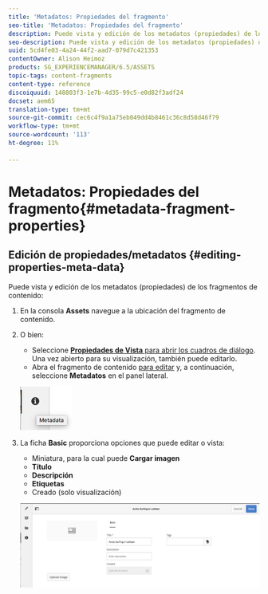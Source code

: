 ```yaml
---
title: 'Metadatos: Propiedades del fragmento'
seo-title: 'Metadatos: Propiedades del fragmento'
description: Puede vista y edición de los metadatos (propiedades) de los fragmentos de contenido.
seo-description: Puede vista y edición de los metadatos (propiedades) de los fragmentos de contenido.
uuid: 5cd4fe03-4a24-44f2-aad7-079d7c421353
contentOwner: Alison Heimoz
products: SG_EXPERIENCEMANAGER/6.5/ASSETS
topic-tags: content-fragments
content-type: reference
discoiquuid: 148803f3-1e7b-4d35-99c5-e0d82f3adf24
docset: aem65
translation-type: tm+mt
source-git-commit: cec6c4f9a1a75eb049dd4b8461c36c8d58d46f79
workflow-type: tm+mt
source-wordcount: '113'
ht-degree: 11%

---
```



# Metadatos: Propiedades del fragmento{#metadata-fragment-properties}

## Edición de propiedades/metadatos {#editing-properties-meta-data}

Puede vista y edición de los metadatos (propiedades) de los fragmentos de contenido:

1. En la consola **Assets** navegue a la ubicación del fragmento de contenido.
1. O bien:

   * Seleccione [**Propiedades de Vista** para abrir los cuadros de diálogo](/help/assets/manage-assets.md#editing-properties). Una vez abierto para su visualización, también puede editarlo.
   * Abra el fragmento de contenido [para editar](/help/assets/content-fragments/content-fragments-managing.md#opening-the-fragment-editor) y, a continuación, seleccione **Metadatos** en el panel lateral.

   ![cfm-6420-06](assets/cfm-6420-06.png)

1. La ficha **Basic** proporciona opciones que puede editar o vista:

   * Miniatura, para la cual puede **Cargar imagen**
   * **Título**
   * **Descripción**
   * **Etiquetas**
   * Creado (solo visualización)

   ![cfm-6420-07](assets/cfm-6420-07.png)

